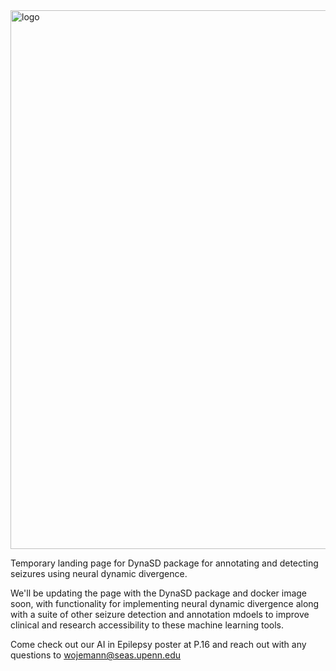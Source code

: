 <img width="862" alt="logo" src="https://github.com/user-attachments/assets/75f0e87c-8209-4e9b-af48-72e6dc6c1120" />


Temporary landing page for DynaSD package for annotating and detecting seizures using neural dynamic divergence.

We'll be updating the page with the DynaSD package and docker image soon, with functionality for implementing neural dynamic divergence along with a suite of other seizure detection and annotation mdoels to improve clinical and research accessibility to these machine learning tools.

Come check out our AI in Epilepsy poster at P.16 and reach out with any questions to wojemann@seas.upenn.edu
